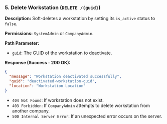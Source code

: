 ### 5. Delete Workstation (`DELETE /{guid}`)

**Description:** Soft-deletes a workstation by setting its `is_active` status to `false`.

**Permissions:** `SystemAdmin` or `CompanyAdmin`.

**Path Parameter:**
*   `guid`: The GUID of the workstation to deactivate.

**Response (Success - 200 OK):**
```json
{
  "message": "Workstation deactivated successfully",
  "guid": "deactivated-workstation-guid",
  "location": "Workstation Location"
}
```
*   `404 Not Found`: If workstation does not exist.
*   `403 Forbidden`: If `CompanyAdmin` attempts to delete workstation from another company.
*   `500 Internal Server Error`: If an unexpected error occurs on the server. 